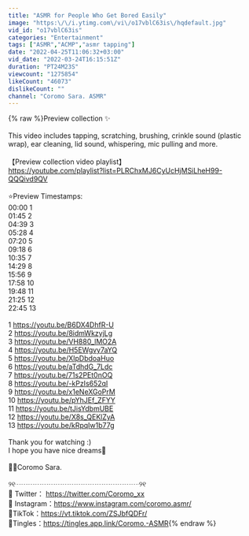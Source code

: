 ```yaml
---
title: "ASMR for People Who Get Bored Easily"
image: "https:\/\/i.ytimg.com\/vi\/o17vblC63is\/hqdefault.jpg"
vid_id: "o17vblC63is"
categories: "Entertainment"
tags: ["ASMR","АСМР","asmr tapping"]
date: "2022-04-25T11:06:32+03:00"
vid_date: "2022-03-24T16:15:51Z"
duration: "PT24M23S"
viewcount: "1275854"
likeCount: "46073"
dislikeCount: ""
channel: "Coromo Sara. ASMR"
---
```

{% raw %}Preview collection ✨<br /><br />This video includes tapping, scratching, brushing, crinkle sound (plastic wrap), ear cleaning, lid sound, whispering, mic pulling and more.<br /><br />【Preview collection video playlist】<br /><a rel="nofollow" target="blank" href="https://youtube.com/playlist?list=PLRChxMJ6CyUcHjMSiLheH99-QQQivd9QV">https://youtube.com/playlist?list=PLRChxMJ6CyUcHjMSiLheH99-QQQivd9QV</a><br /><br />⭐️Preview Timestamps:<br />00:00 1<br />01:45 2<br />04:39 3<br />05:28 4<br />07:20 5<br />09:18 6<br />10:35 7<br />14:29 8<br />15:56 9<br />17:58 10<br />19:48 11<br />21:25 12<br />22:45 13<br /><br />1 <a rel="nofollow" target="blank" href="https://youtu.be/B6DX4DhfR-U">https://youtu.be/B6DX4DhfR-U</a><br />2 <a rel="nofollow" target="blank" href="https://youtu.be/8idmWkzyjLg">https://youtu.be/8idmWkzyjLg</a><br />3 <a rel="nofollow" target="blank" href="https://youtu.be/VH880_lMO2A">https://youtu.be/VH880_lMO2A</a><br />4 <a rel="nofollow" target="blank" href="https://youtu.be/H5EWgvy7aYQ">https://youtu.be/H5EWgvy7aYQ</a><br />5 <a rel="nofollow" target="blank" href="https://youtu.be/XIpDbdoaHuo">https://youtu.be/XIpDbdoaHuo</a><br />6 <a rel="nofollow" target="blank" href="https://youtu.be/aTdhdG_7Ldc">https://youtu.be/aTdhdG_7Ldc</a><br />7 <a rel="nofollow" target="blank" href="https://youtu.be/71s2PEt0nOQ">https://youtu.be/71s2PEt0nOQ</a><br />8 <a rel="nofollow" target="blank" href="https://youtu.be/-kPzIs652qI">https://youtu.be/-kPzIs652qI</a><br />9 <a rel="nofollow" target="blank" href="https://youtu.be/x1eNeXGoPrM">https://youtu.be/x1eNeXGoPrM</a><br />10 <a rel="nofollow" target="blank" href="https://youtu.be/pYhJEf_ZFYY">https://youtu.be/pYhJEf_ZFYY</a><br />11 <a rel="nofollow" target="blank" href="https://youtu.be/tJisYdbmUBE">https://youtu.be/tJisYdbmUBE</a><br />12 <a rel="nofollow" target="blank" href="https://youtu.be/X8s_QEKlZyA">https://youtu.be/X8s_QEKlZyA</a><br />13 <a rel="nofollow" target="blank" href="https://youtu.be/kRpqIw1b77g">https://youtu.be/kRpqIw1b77g</a><br /><br />Thank you for watching :)<br />I hope you have nice dreams🌙<br /><br />💖🐱Coromo Sara.<br /><br />୨୧┈┈┈┈┈┈┈┈┈┈┈┈┈┈┈┈┈┈୨୧<br />🎀 Twitter： <a rel="nofollow" target="blank" href="https://twitter.com/Coromo_xx">https://twitter.com/Coromo_xx</a><br />🎀 Instagram：<a rel="nofollow" target="blank" href="https://www.instagram.com/coromo.asmr/">https://www.instagram.com/coromo.asmr/</a><br />🦉TikTok：<a rel="nofollow" target="blank" href="https://vt.tiktok.com/ZSJbfQDFr/">https://vt.tiktok.com/ZSJbfQDFr/</a><br />🔮Tingles：<a rel="nofollow" target="blank" href="https://tingles.app.link/Coromo.-ASMR">https://tingles.app.link/Coromo.-ASMR</a>{% endraw %}
